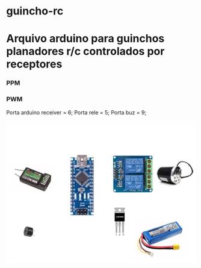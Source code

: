 # guincho-rc

# Arquivo arduino para guinchos planadores r/c  controlados por receptores
### PPM
### PWM

Porta arduino receiver = 6;
Porta rele = 5;
Porta buz = 9;


![alt text](https://raw.githubusercontent.com/fabiocax/guincho-rc/master/esquema.png)
